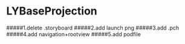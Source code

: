 # LYBaseProjection

#####1.delete .storyboard
#####2.add launch png
#####3.add .pch
#####4.add navigation+rootview
#####5.add podfile
